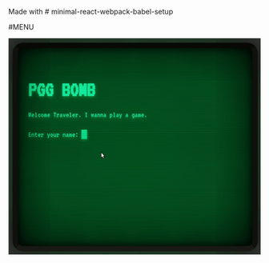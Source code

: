 Made with # minimal-react-webpack-babel-setup

#MENU

![Menu](img/pggbombweb_menu.gif?raw=true "Menu")
